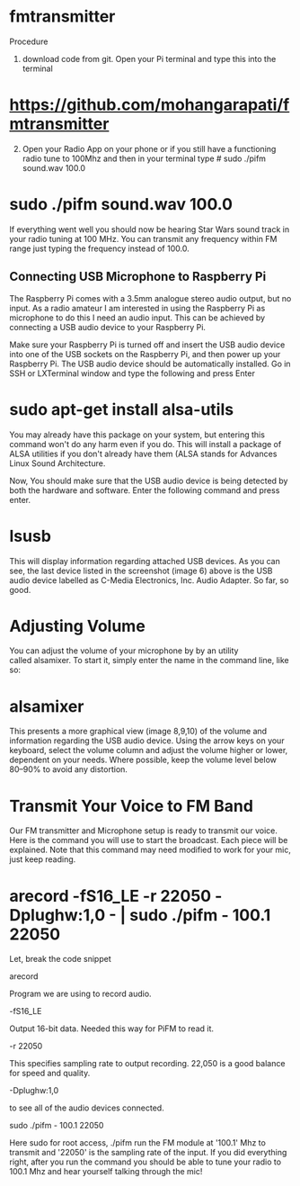 # fmtransmitter
Procedure
1. download code from git. Open your Pi terminal and type this into the terminal

# https://github.com/mohangarapati/fmtransmitter

2. Open your Radio App on your phone or if you still have a functioning radio tune to 100Mhz and then in your terminal type  # sudo ./pifm sound.wav 100.0
# sudo ./pifm sound.wav 100.0 


If everything went well you should now be hearing Star Wars sound track in your radio tuning at 100 MHz. You can transmit any frequency within FM range just typing the frequency instead of 100.0.
 ## Connecting USB Microphone to Raspberry Pi




The Raspberry Pi comes with a 3.5mm analogue stereo audio output, but no input. As a radio amateur I am interested in using the Raspberry Pi as microphone to do this I need an audio input. This can be achieved by connecting a USB audio device to your Raspberry Pi.


Make sure your Raspberry Pi is turned off and insert the USB audio device into one of the USB sockets on the Raspberry Pi, and then power up your Raspberry Pi. The USB audio device should be automatically installed. Go in SSH or LXTerminal window and type the following and press Enter


# sudo apt-get install alsa-utils


You may already have this package on your system, but entering this command won't do any harm even if you do. This will install a package of ALSA utilities if you don't already have them (ALSA stands for Advances Linux Sound Architecture.

Now, You should make sure that the USB audio device is being detected by both the hardware and software. Enter the following command and press enter. 

# lsusb


This will display information regarding attached USB devices. As you can see, the last device listed in the screenshot (image 6) above is the USB audio device labelled as C-Media Electronics, Inc. Audio Adapter. So far, so good.

# Adjusting Volume

You can adjust the volume of your microphone by by an utility called alsamixer.
To start it, simply enter the name in the command line, like so:

# alsamixer


This presents a more graphical view (image 8,9,10) of the volume and information regarding the USB audio device. Using the arrow keys on your keyboard, select the volume column and adjust the volume higher or lower, dependent on your needs. Where possible, keep the volume level below 80–90% to avoid any distortion.

# Transmit Your Voice to FM Band

Our FM transmitter and Microphone setup is ready to transmit our voice. Here is the command you will use to start the broadcast. Each piece will be explained. Note that this command may need modified to work for your mic, just keep reading.



# arecord -fS16_LE -r 22050 -Dplughw:1,0 - | sudo ./pifm - 100.1 22050


Let, break the code snippet

arecord

Program we are using to record audio.

-fS16_LE

Output 16-bit data. Needed this way for PiFM to read it.

-r 22050

This specifies sampling rate to output recording. 22,050 is a good balance for speed and quality.

-Dplughw:1,0

to see all of the audio devices connected.

sudo ./pifm - 100.1 22050


Here sudo for root access, ./pifm run the FM module at '100.1' Mhz to transmit and '22050' is the sampling rate of the input. If you did everything right, after you run the command you should be able to tune your radio to 100.1 Mhz and hear yourself talking through the mic!

